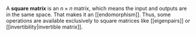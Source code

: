 A **square matrix** is an $n \times n$ matrix, which means the input and outputs are in the same space. That makes it an [[endomorphism]]. Thus, some operations are available exclusively to square matrices like [[eigenpairs]] or [[invertibility|invertible matrix]].